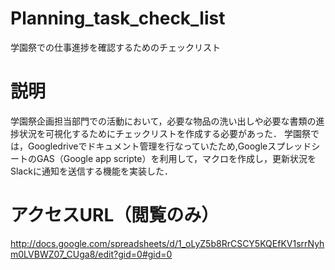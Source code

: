 # Planning_task_check_list
学園祭での仕事進捗を確認するためのチェックリスト

# 説明
学園祭企画担当部門での活動において，必要な物品の洗い出しや必要な書類の進捗状況を可視化するためにチェックリストを作成する必要があった．
学園祭では，Googledriveでドキュメント管理を行なっていたため,GoogleスプレッドシートのGAS（Google app scripte）を利用して，マクロを作成し，更新状況をSlackに通知を送信する機能を実装した．

# アクセスURL（閲覧のみ）
http://docs.google.com/spreadsheets/d/1_oLyZ5b8RrCSCY5KQEfKV1srrNyhm0LVBWZ07_CUga8/edit?gid=0#gid=0
